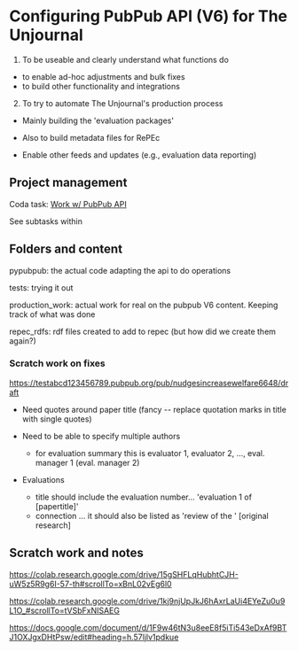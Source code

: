 # Configuring PubPub API (V6) for The Unjournal

1. To be useable and clearly understand what functions do

- to enable ad-hoc adjustments and bulk fixes
- to build other functionality and integrations

2. To try to automate The Unjournal's production process

- Mainly building the 'evaluation packages'

- Also to build metadata files for RePEc
- Enable other feeds and updates (e.g., evaluation data reporting)

## Project management

Coda task: [Work w/ PubPub API](https://coda.io/d/_dOyXJoZ6imx#All-unfinished-current-Tasks_tuXFw/r159&view=modal)

See subtasks within

## Folders and content

pypubpub: the actual code adapting the api to do operations

tests: trying it out

production_work: actual work for real on the pubpub V6 content. Keeping track of what was done

repec_rdfs: rdf files created to add to repec (but how did we create them again?)


### Scratch work on fixes

https://testabcd123456789.pubpub.org/pub/nudgesincreasewelfare6648/draft

- Need quotes around paper title (fancy -- replace quotation marks in title with single quotes)

- Need to be able to specify multiple authors
    - for evaluation summary this is evaluator 1, evaluator 2, ..., eval. manager 1 (eval. manager 2)

- Evaluations
    - title should include the evaluation number... 'evaluation 1 of [papertitle]'
    - connection ... it should also be listed as 'review of the ' [original research]



## Scratch work and notes

https://colab.research.google.com/drive/15gSHFLqHubhtCJH-uW5z5R9g6I-57-th#scrollTo=xBnL02vEg6l0

https://colab.research.google.com/drive/1kj9njUpJkJ6hAxrLaUi4EYeZu0u9L1O_#scrollTo=tVSbFxNISAEG

https://docs.google.com/document/d/1F9w46tN3u8eeE8f5iTi543eDxAf9BTJ1OXJgxDHtPsw/edit#heading=h.57ljlv1pdkue
